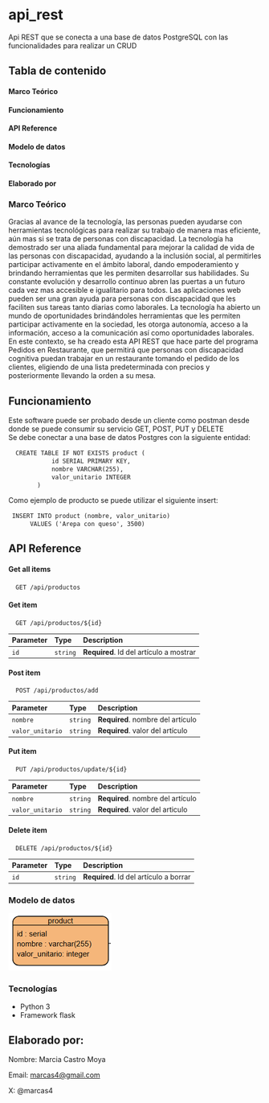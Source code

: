 
# api_rest

Api REST que se conecta a una base de datos PostgreSQL con las funcionalidades para realizar un CRUD


## Tabla de contenido

#### Marco Teórico
#### Funcionamiento
#### API Reference
#### Modelo de datos
#### Tecnologías
#### Elaborado por


### Marco Teórico
Gracias al avance de la tecnología, las personas pueden ayudarse con herramientas tecnológicas para realizar su trabajo de manera mas eficiente, aún mas si se trata de personas con discapacidad.
La tecnología ha demostrado ser una aliada fundamental para mejorar la calidad de vida de las personas con discapacidad, ayudando a la inclusión social, al permitirles participar activamente en el ámbito laboral, dando empoderamiento y brindando herramientas que les permiten desarrollar sus habilidades.
Su constante evolución y desarrollo continuo abren las puertas a un futuro cada vez mas accesible e igualitario para todos.
Las aplicaciones web pueden ser una gran ayuda para personas con discapacidad que les faciliten sus tareas tanto diarias como laborales.
La tecnología ha abierto un mundo de oportunidades brindándoles herramientas que les permiten participar activamente en la sociedad, les otorga autonomía, acceso a la información, acceso a la comunicación así como oportunidades laborales.
En este contexto, se ha creado esta API REST que hace parte del programa Pedidos en Restaurante, que permitirá que personas con discapacidad cognitiva puedan trabajar en un restaurante tomando el pedido de los clientes, eligiendo de una lista predeterminada con precios y posteriormente llevando la orden a su mesa.




## Funcionamiento

Este software puede ser probado desde un cliente como postman desde donde se puede consumir su servicio GET, POST, PUT y DELETE  
Se debe conectar a una base de datos Postgres con la siguiente entidad:

```http
  CREATE TABLE IF NOT EXISTS product (
            id SERIAL PRIMARY KEY,
            nombre VARCHAR(255),
            valor_unitario INTEGER
        )
```

Como ejemplo de producto se puede utilizar el siguiente insert:

```http
 INSERT INTO product (nombre, valor_unitario)
      VALUES ('Arepa con queso', 3500)
```





## API Reference

#### Get all items

```http
  GET /api/productos
```

#### Get item

```http
  GET /api/productos/${id}
```

| Parameter | Type     | Description                         |
| :-------- | :------- | :--------------------------------   |
| `id`      | `string` | **Required**. Id del artículo a mostrar |

#### Post item

```http
  POST /api/productos/add
```
| Parameter | Type     | Description                         |
| :-------- | :------- | :--------------------------------   |
| `nombre`  | `string` | **Required**. nombre del artículo |
| `valor_unitario`  | `string` | **Required**. valor del artículo|

#### Put item

```http
  PUT /api/productos/update/${id}
```
| Parameter | Type     | Description                         |
| :-------- | :------- | :--------------------------------   |
| `nombre`  | `string` | **Required**. nombre del artículo   |
| `valor_unitario`| `string` | **Required**. valor del articulo |

#### Delete item

```http
  DELETE /api/productos/${id}
```

| Parameter | Type     | Description                         |
| :-------- | :------- | :--------------------------------   |
| `id`     | `string` | **Required**. Id del artículo a borrar  |

### Modelo de datos
![Modelo de datos](modeloDeDatos.png?raw=true)

### Tecnologías

- Python 3
- Framework flask



## Elaborado por:

Nombre: Marcia Castro Moya

Email: marcas4@gmail.com

X: @marcas4



